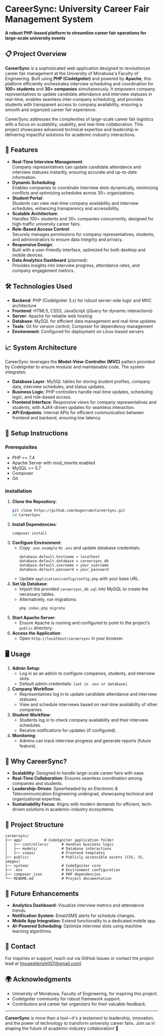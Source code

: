 # CareerSync: University Career Fair Management System

 
**A robust PHP-based platform to streamline career fair operations for large-scale university events**

## 📋 Project Overview

**CareerSync** is a sophisticated web application designed to revolutionize career fair management at the University of Moratuwa's Faculty of Engineering. Built using **PHP (CodeIgniter)** and powered by **Apache**, this platform efficiently orchestrates interview scheduling and coordination for **100+ students** and **30+ companies** simultaneously. It empowers company representatives to update candidate attendance and interview statuses in real-time, enables seamless inter-company scheduling, and provides students with transparent access to company availability, ensuring a smooth and organized career fair experience.

CareerSync addresses the complexities of large-scale career fair logistics with a focus on scalability, usability, and real-time collaboration. This project showcases advanced technical expertise and leadership in delivering impactful solutions for academic-industry interactions.

## 🚀 Features

- **Real-Time Interview Management**:  
  Company representatives can update candidate attendance and interview statuses instantly, ensuring accurate and up-to-date information.
- **Dynamic Scheduling**:  
  Enables companies to coordinate interview slots dynamically, minimizing conflicts and optimizing schedules across 30+ organizations.
- **Student Portal**:  
  Students can view real-time company availability and interview schedules, enhancing transparency and accessibility.
- **Scalable Architecture**:  
  Handles 100+ students and 30+ companies concurrently, designed for high-traffic university career fairs.
- **Role-Based Access Control**:  
  Securely manages permissions for company representatives, students, and administrators to ensure data integrity and privacy.
- **Responsive Design**:  
  Built with a user-friendly interface, optimized for both desktop and mobile devices.
- **Data Analytics Dashboard** (planned):  
  Provides insights into interview progress, attendance rates, and company engagement metrics.

## 🛠️ Technologies Used

- **Backend**: PHP (CodeIgniter 3.x) for robust server-side logic and MVC architecture
- **Frontend**: HTML5, CSS3, JavaScript (jQuery for dynamic interactions)
- **Server**: Apache for reliable web hosting
- **Database**: MySQL for efficient data management and real-time updates
- **Tools**: Git for version control, Composer for dependency management
- **Environment**: Configured for deployment on Linux-based servers

## 📈 System Architecture

CareerSync leverages the **Model-View-Controller (MVC)** pattern provided by CodeIgniter to ensure modular and maintainable code. The system integrates:

- **Database Layer**: MySQL tables for storing student profiles, company data, interview schedules, and status updates.
- **Business Logic**: PHP controllers handle real-time updates, scheduling logic, and role-based access.
- **Frontend Interface**: Responsive views for company representatives and students, with AJAX-driven updates for seamless interaction.
- **API Endpoints**: Internal APIs for efficient communication between frontend and backend, ensuring low latency.

## 📝 Setup Instructions

### Prerequisites
- PHP >= 7.4
- Apache Server with mod_rewrite enabled
- MySQL >= 5.7
- Composer
- Git

### Installation
1. **Clone the Repository**:
   ```bash
   git clone https://github.com/mugesram/CareerSync.git
   cd CareerSync
   ```
2. **Install Dependencies**:
   ```bash
   composer install
   ```
3. **Configure Environment**:
   - Copy `.env.example` to `.env` and update database credentials:
     ```
     database.default.hostname = localhost
     database.default.database = careersync_db
     database.default.username = your_username
     database.default.password = your_password
     ```
   - Update `application/config/config.php` with your base URL.
4. **Set Up Database**:
   - Import the provided `careersync_db.sql` into MySQL to create the necessary tables.
   - Alternatively, run migrations:
     ```bash
     php index.php migrate
     ```
5. **Start Apache Server**:
   - Ensure Apache is running and configured to point to the project’s `public` directory.
6. **Access the Application**:
   - Open `http://localhost/careersync` in your browser.

## 🖥️ Usage

1. **Admin Setup**:
   - Log in as an admin to configure companies, students, and interview slots.
   - Default admin credentials: `[set in .env or database]`.
2. **Company Workflow**:
   - Representatives log in to update candidate attendance and interview statuses.
   - View and schedule interviews based on real-time availability of other companies.
3. **Student Workflow**:
   - Students log in to check company availability and their interview schedules.
   - Receive notifications for updates (if configured).
4. **Monitoring**:
   - Admins can track interview progress and generate reports (future feature).

## 🌟 Why CareerSync?

- **Scalability**: Designed to handle large-scale career fairs with ease.
- **Real-Time Collaboration**: Ensures seamless coordination among companies and students.
- **Leadership-Driven**: Spearheaded by an Electronic & Telecommunication Engineering undergrad, showcasing technical and organizational expertise.
- **Sustainability Focus**: Aligns with modern demands for efficient, tech-driven solutions in academic-industry ecosystems.

## 📂 Project Structure

```
careersync/
├── app/          # CodeIgniter application folder
│   ├── controllers/      # Handles business logic
│   ├── models/           # Database interactions
│   ├── views/            # Frontend templates
├── public/               # Publicly accessible assets (CSS, JS, images)
├── system/               # CodeIgniter core
├── .env                  # Environment configuration
├── composer.json         # PHP dependencies
└── README.md             # Project documentation
```

## 🔮 Future Enhancements

- **Analytics Dashboard**: Visualize interview metrics and attendance trends.
- **Notification System**: Email/SMS alerts for schedule changes.
- **Mobile App Integration**: Extend functionality to a dedicated mobile app.
- **AI-Powered Scheduling**: Optimize interview slots using machine learning algorithms.



## 📧 Contact

For inquiries or support, reach out via GitHub Issues or contact the project lead at [mugeshkrish007@gmail.com].

## 🌍 Acknowledgments

- University of Moratuwa, Faculty of Engineering, for inspiring this project.
- CodeIgniter community for robust framework support.
- Contributors and career fair organizers for their valuable feedback.

---

**CareerSync** is more than a tool—it's a testament to leadership, innovation, and the power of technology to transform university career fairs. Join us in shaping the future of academic-industry collaboration! 🌟
